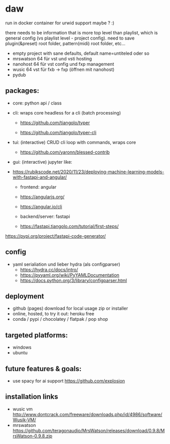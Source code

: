 # daw

run in docker container for urwid support maybe ? :)

there needs to be information that is more top level than playlist, which is general config (vs playlist level - project config). need to save plugin(&preset) root folder, pattern(midi) root folder, etc... 

- empty project with sane defaults, default name=untiteled oder so
- mrswatson 64 für vst und vsti hosting
- nanohost 64 für vst config und fxp management
- wusic 64 vst für fxb -> fxp (öffnen mit nanohost)
- pydub

## packages:

- core: python api / class

- cli: wraps core headless for a cli (batch processing)

  - https://github.com/tiangolo/typer

  - https://github.com/tiangolo/typer-cli

- tui: (interactive) CRUD cli loop with commands, wraps core
  - https://github.com/yaronn/blessed-contrib

- gui: (interactive) jupyter like:

- https://rubikscode.net/2020/11/23/deploying-machine-learning-models-with-fastapi-and-angular/

  - frontend: angular 

  - https://angularjs.org/

  - https://angular.io/cli

  - backend/server: fastapi

  - https://fastapi.tiangolo.com/tutorial/first-steps/

https://pypi.org/project/fastapi-code-generator/

## config
- yaml serialiation und lieber hydra (als configparser)
  - https://hydra.cc/docs/intro/
  - https://pyyaml.org/wiki/PyYAMLDocumentation
  - https://docs.python.org/3/library/configparser.html
    
## deployment
- github (pages) download for local usage zip or installer
- online, hosted, to try it out: heroku free
- conda / pypi / chocolatey / flatpak / pop shop

## targeted platforms:
- windows
- ubuntu

## future features & goals:
- use spacy for ai support https://github.com/explosion

## installation links
- wusic vm http://www.dontcrack.com/freeware/downloads.php/id/4986/software/Wusik-VM/
- mrswatson https://github.com/teragonaudio/MrsWatson/releases/download/0.9.8/MrsWatson-0.9.8.zip
